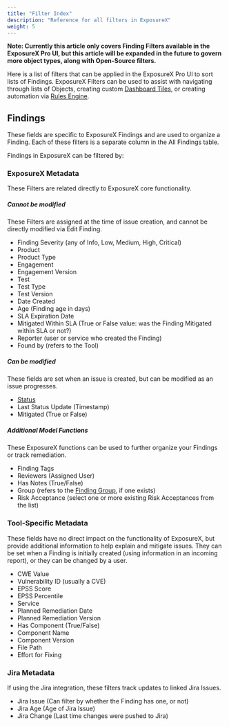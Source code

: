 ```yaml
---
title: "Filter Index"
description: "Reference for all filters in ExposureX"
weight: 5
---
```


**Note: Currently this article only covers Finding Filters available in the ExposureX Pro UI, but this article will be expanded in the future to govern more object types, along with Open-Source filters.** 

Here is a list of filters that can be applied in the ExposureX Pro UI to sort lists of Findings.  ExposureX Filters can be used to assist with navigating through lists of Objects, creating custom [Dashboard Tiles](/en/customize_dojo/dashboards/about_custom_dashboard_tiles/), or creating automation via [Rules Engine](/en/customize_dojo/rules_engine/).

## Findings
These fields are specific to ExposureX Findings and are used to organize a Finding.  Each of these filters is a separate column in the All Findings table.

Findings in ExposureX can be filtered by:

### ExposureX Metadata
These Filters are related directly to ExposureX core functionality.

##### Cannot be modified
These Filters are assigned at the time of issue creation, and cannot be directly modified via Edit Finding.

* Finding Severity (any of Info, Low, Medium, High, Critical)
* Product
* Product Type
* Engagement
* Engagement Version
* Test
* Test Type
* Test Version
* Date Created
* Age (Finding age in days)
* SLA Expiration Date
* Mitigated Within SLA (True or False value: was the Finding Mitigated within SLA or not?)
* Reporter (user or service who created the Finding)
* Found by (refers to the Tool)

##### Can be modified
These fields are set when an issue is created, but can be modified as an issue progresses.

* [Status](/en/working_with_findings/findings_workflows/finding_status_definitions/)
* Last Status Update (Timestamp)
* Mitigated (True or False)

##### Additional Model Functions
These ExposureX functions can be used to further organize your Findings or track remediation.

* Finding Tags
* Reviewers (Assigned User)
* Has Notes (True/False)
* Group (refers to the [Finding Group](/en/working_with_findings/findings_workflows/editing_findings/#finding-group-actions), if one exists)
* Risk Acceptance (select one or more existing Risk Acceptances from the list)

### Tool-Specific Metadata
These fields have no direct impact on the functionality of ExposureX, but provide additional information to help explain and mitigate issues.  They can be set when a Finding is initially created (using information in an incoming report), or they can be changed by a user.

* CWE Value
* Vulnerability ID (usually a CVE)
* EPSS Score
* EPSS Percentile
* Service
* Planned Remediation Date
* Planned Remediation Version
* Has Component (True/False)
* Component Name
* Component Version
* File Path
* Effort for Fixing

### Jira Metadata
If using the Jira integration, these filters track updates to linked Jira Issues.

* Jira Issue (Can filter by whether the Finding has one, or not)
* Jira Age (Age of Jira Issue)
* Jira Change (Last time changes were pushed to Jira)

